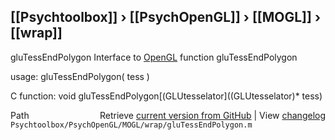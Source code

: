 ## [[Psychtoolbox]] &#8250; [[PsychOpenGL]] &#8250; [[MOGL]] &#8250; [[wrap]]

gluTessEndPolygon  Interface to [OpenGL](OpenGL) function gluTessEndPolygon  
  
usage:  gluTessEndPolygon( tess )  
  
C function:  void gluTessEndPolygon[(GLUtesselator]((GLUtesselator)\* tess)  




<div class="code_header" style="text-align:right;">
  <span style="float:left;">Path&nbsp;&nbsp;</span> <span class="counter">Retrieve <a href=
  "https://raw.github.com/Psychtoolbox-3/Psychtoolbox-3/beta/Psychtoolbox/PsychOpenGL/MOGL/wrap/gluTessEndPolygon.m">current version from GitHub</a> | View <a href=
  "https://github.com/Psychtoolbox-3/Psychtoolbox-3/commits/beta/Psychtoolbox/PsychOpenGL/MOGL/wrap/gluTessEndPolygon.m">changelog</a></span>
</div>
<div class="code">
  <code>Psychtoolbox/PsychOpenGL/MOGL/wrap/gluTessEndPolygon.m</code>
</div>

